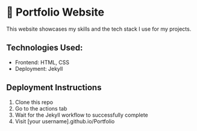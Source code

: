 # 📃 Portfolio Website

This website showcases my skills and the tech stack I use for my projects.

## Technologies Used:
- Frontend: HTML, CSS
- Deployment: Jekyll

## Deployment Instructions
1. Clone this repo
2. Go to the actions tab
3. Wait for the Jekyll workflow to successfully complete
4. Visit [your username].github.io/Portfolio
